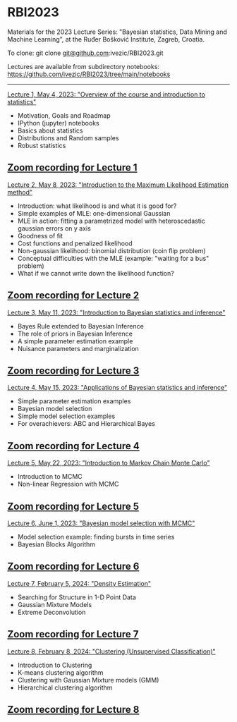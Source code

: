 # RBI2023
Materials for the 2023 Lecture Series: "Bayesian statistics, Data Mining and Machine Learning”, 
at the Ruđer Bošković Institute, Zagreb, Croatia. 

To clone: git clone git@github.com:ivezic/RBI2023.git

Lectures are available from subdirectory notebooks: 
https://github.com/ivezic/RBI2023/tree/main/notebooks
  
---------------------------------------------------------------------- 
[Lecture 1, May 4, 2023: "Overview of the course and introduction to statistics"](https://github.com/ivezic/RBI2023/blob/main/notebooks/Lecture1.ipynb)  
- Motivation, Goals and Roadmap
- IPython (jupyter) notebooks
- Basics about statistics
- Distributions and Random samples
- Robust statistics

[ Zoom recording for Lecture 1](https://github.com/ivezic/RBI2023/tree/main/ZoomRecordings/Lecture1/Lecture1_zoom.mp4)
-----------------------------------------------------------------------------
[Lecture 2, May 8, 2023: "Introduction to the Maximum Likelihood Estimation method"](https://github.com/ivezic/RBI2023/blob/main/notebooks/Lecture2.ipynb)  
- Introduction: what likelihood is and what it is good for?
- Simple examples of MLE: one-dimensional Gaussian
- MLE in action: fitting a parametrized model with heteroscedastic gaussian errors on y axis
- Goodness of fit
- Cost functions and penalized likelihood
- Non-gaussian likelihood: binomial distribution (coin flip problem)
- Conceptual difficulties with the MLE (example: "waiting for a bus" problem)
- What if we cannot write down the likelihood function?

[ Zoom recording for Lecture 2](https://github.com/ivezic/RBI2023/tree/main/ZoomRecordings/Lecture2/Lecture2_zoom.mp4)
-----------------------------------------------------------------------------
[Lecture 3, May 11, 2023: "Introduction to Bayesian statistics and inference"](https://github.com/ivezic/RBI2023/blob/main/notebooks/Lecture3.ipynb)  
- Bayes Rule extended to Bayesian Inference
- The role of priors in Bayesian Inference
- A simple parameter estimation example
- Nuisance parameters and marginalization

[ Zoom recording for Lecture 3](https://github.com/ivezic/RBI2023/tree/main/ZoomRecordings/Lecture3/Lecture3_zoom.mp4)
-----------------------------------------------------------------------------
[Lecture 4, May 15, 2023: "Applications of Bayesian statistics and inference"](https://github.com/ivezic/RBI2023/blob/main/notebooks/Lecture4.ipynb)  
- Simple parameter estimation examples
- Bayesian model selection
- Simple model selection examples
- For overachievers: ABC and Hierarchical Bayes

[ Zoom recording for Lecture 4](https://github.com/ivezic/RBI2023/tree/main/ZoomRecordings/Lecture4/Lecture4_zoom.mp4)
-----------------------------------------------------------------------------
[Lecture 5, May 22, 2023: "Introduction to Markov Chain Monte Carlo"](https://github.com/ivezic/RBI2023/blob/main/notebooks/Lecture5.ipynb)  
- Introduction to MCMC
- Non-linear Regression with MCMC

[ Zoom recording for Lecture 5](https://github.com/ivezic/RBI2023/tree/main/ZoomRecordings/Lecture5/Lecture5_zoom.mp4)
-----------------------------------------------------------------------------
[Lecture 6, June 1, 2023: "Bayesian model selection with MCMC"](https://github.com/ivezic/RBI2023/blob/main/notebooks/Lecture6.ipynb) 
- Model selection example: finding bursts in time series
- Bayesian Blocks Algorithm

[ Zoom recording for Lecture 6](https://github.com/ivezic/RBI2023/tree/main/ZoomRecordings/Lecture6/Lecture6_zoom.mp4)
-----------------------------------------------------------------------------
[ Lecture 7, February 5, 2024: "Density Estimation"](https://github.com/ivezic/RBI2023/blob/main/notebooks/Lecture7.ipynb) 
- Searching for Structure in 1-D Point Data
- Gaussian Mixture Models
- Extreme Deconvolution

[ Zoom recording for Lecture 7](https://github.com/ivezic/RBI2023/tree/main/ZoomRecordings/Lecture7/Lecture7_zoom.mp4)
-----------------------------------------------------------------------------
[ Lecture 8, February 8, 2024: "Clustering (Unsupervised Classification)"](https://github.com/ivezic/RBI2023/blob/main/notebooks/Lecture8.ipynb) 
- Introduction to Clustering 
- K-means clustering algorithm
- Clustering with Gaussian Mixture models (GMM)
- Hierarchical clustering algorithm

[ Zoom recording for Lecture 8](https://github.com/ivezic/RBI2023/tree/main/ZoomRecordings/Lecture8/Lecture8_zoom.mp4)
-----------------------------------------------------------------------------

